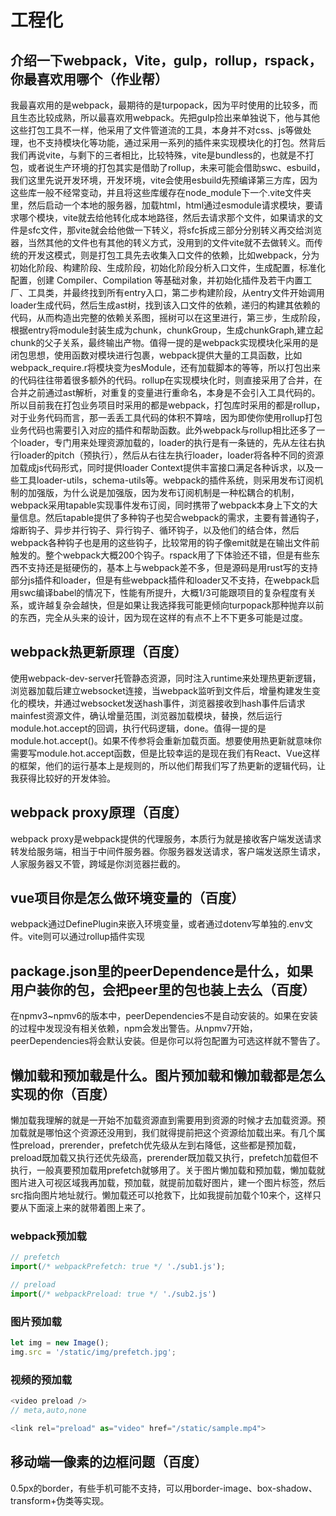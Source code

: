 # 工程化

## 介绍一下webpack，Vite，gulp，rollup，rspack，你最喜欢用哪个（作业帮）

我最喜欢用的是webpack，最期待的是turpopack，因为平时使用的比较多，而且生态比较成熟，所以最喜欢用webpack。先把gulp捡出来单独说下，他与其他这些打包工具不一样，他采用了文件管道流的工具，本身并不对css、js等做处理，也不支持模块化等功能，通过采用一系列的插件来实现模块化的打包。然背后我们再说vite，与剩下的三者相比，比较特殊，vite是bundless的，也就是不打包，或者说生产环境的打包其实是借助了rollup，未来可能会借助swc、esbuild，我们这里先说开发环境，开发环境，vite会使用esbuild先预编译第三方库，因为这些库一般不经常变动，并且将这些库缓存在node_module下一个.vite文件夹里，然后启动一个本地的服务器，加载html，html通过esmodule请求模块，要请求哪个模块，vite就去给他转化成本地路径，然后去请求那个文件，如果请求的文件是sfc文件，那vite就会给他做一下转义，将sfc拆成三部分分别转义再交给浏览器，当然其他的文件也有其他的转义方式，没用到的文件vite就不去做转义。而传统的开发这模式，则是打包工具先去收集入口文件的依赖，比如webpack，分为初始化阶段、构建阶段、生成阶段，初始化阶段分析入口文件，生成配置，标准化配置，创建 Compiler、Compilation 等基础对象，并初始化插件及若干内置工厂、工具类，并最终找到所有entry入口，第二步构建阶段，从entry文件开始调用loader生成代码，然后生成ast树，找到该入口文件的依赖，递归的构建其依赖的代码，从而构造出完整的依赖关系图，摇树可以在这里进行，第三步，生成阶段，根据entry将module封装生成为chunk，chunkGroup，生成chunkGraph,建立起chunk的父子关系，最终输出产物。值得一提的是webpack实现模块化采用的是闭包思想，使用函数对模块进行包裹，webpack提供大量的工具函数，比如webpack_require.r将模块变为esModule，还有加载脚本的等等，所以打包出来的代码往往带着很多额外的代码。rollup在实现模块化时，则直接采用了合并，在合并之前通过ast解析，对重复的变量进行重命名，本身是不会引入工具代码的。所以目前我在打包业务项目时采用的都是webpack，打包库时采用的都是rollup，对于业务代码而言，那一丢丢工具代码的体积不算啥，因为即使你使用rollup打包业务代码也需要引入对应的插件和帮助函数。此外webpack与rollup相比还多了一个loader，专门用来处理资源加载的，loader的执行是有一条链的，先从左往右执行loader的pitch（预执行），然后从右往左执行loader，loader将各种不同的资源加载成js代码形式，同时提供loader Context提供丰富接口满足各种诉求，以及一些工具loader-utils，schema-utils等。webpack的插件系统，则采用发布订阅机制的加强版，为什么说是加强版，因为发布订阅机制是一种松耦合的机制，webpack采用tapable实现事件发布订阅，同时携带了webpack本身上下文的大量信息。然后tapable提供了多种钩子也契合webpack的需求，主要有普通钩子，熔断钩子、异步并行钩子、异行钩子、循环钩子，以及他们的结合体，然后webpack各种钩子也是用的这些钩子，比较常用的钩子像emit就是在输出文件前触发的。整个webpack大概200个钩子。rspack用了下体验还不错，但是有些东西不支持还是挺硬伤的，基本上与webpack差不多，但是源码是用rust写的支持部分js插件和loader，但是有些webpack插件和loader又不支持，在webpack启用swc编译babel的情况下，性能有所提升，大概1/3可能跟项目的复杂程度有关系，或许越复杂会越快，但是如果让我选择我可能更倾向turpopack那种抛弃以前的东西，完全从头来的设计，因为现在这样的有点不上不下更多可能是过度。

## webpack热更新原理（百度）

使用webpack-dev-server托管静态资源，同时注入runtime来处理热更新逻辑，浏览器加载后建立websocket连接，当webpack监听到文件后，增量构建发生变化的模块，并通过websocket发送hash事件，浏览器接收到hash事件后请求mainfest资源文件，确认增量范围，浏览器加载模块，替换，然后运行module.hot.accept的回调，执行代码逻辑，done。值得一提的是module.hot.accept()。如果不传参将会重新加载页面。想要使用热更新就意味你需要写module.hot.accept函数，但是比较幸运的是现在我们有React、Vue这样的框架，他们的运行基本上是规则的，所以他们帮我们写了热更新的逻辑代码，让我获得比较好的开发体验。

## webpack proxy原理（百度）

webpack proxy是webpack提供的代理服务，本质行为就是接收客户端发送请求转发给服务端，相当于中间件服务器。你服务器发送请求，客户端发送原生请求，人家服务器又不管，跨域是你浏览器拦截的。

## vue项目你是怎么做环境变量的（百度）

webpack通过DefinePlugin来嵌入环境变量，或者通过dotenv写单独的.env文件。vite则可以通过rollup插件实现

## package.json里的peerDependence是什么，如果用户装你的包，会把peer里的包也装上去么（百度）

在npmv3~npmv6的版本中，peerDependencies不是自动安装的。如果在安装的过程中发现没有相关依赖，npm会发出警告。从npmv7开始，peerDependencies将会默认安装。但是你可以将包配置为可选这样就不警告了。

## 懒加载和预加载是什么。图片预加载和懒加载都是怎么实现的你（百度）

懒加载我理解的就是一开始不加载资源直到需要用到资源的时候才去加载资源。预加载就是哪怕这个资源还没用到，我们就得提前把这个资源给加载出来。有几个属性preload，prerender，prefetch优先级从左到右降低，这些都是预加载，preload既加载又执行还优先级高，prerender既加载又执行，prefetch加载但不执行，一般真要预加载用prefetch就够用了。关于图片懒加载和预加载，懒加载就图片进入可视区域我再加载，预加载，就提前加载好图片，建一个图片标签，然后src指向图片地址就行。懒加载还可以抢救下，比如我提前加载个10来个，这样只要从下面滚上来的就带着图上来了。

### webpack预加载

```js
// prefetch
import(/* webpackPrefetch: true */ './sub1.js');

// preload
import(/* webpackPreload: true */ './sub2.js')
```

### 图片预加载

```js
let img = new Image();
img.src = '/static/img/prefetch.jpg';
```

### 视频的预加载

```js
<video preload />
// meta,auto,none
```

```js
<link rel="preload" as="video" href="/static/sample.mp4">
```

## 移动端一像素的边框问题（百度）

0.5px的border，有些手机可能不支持，可以用border-image、box-shadow、transform+伪类等实现。
